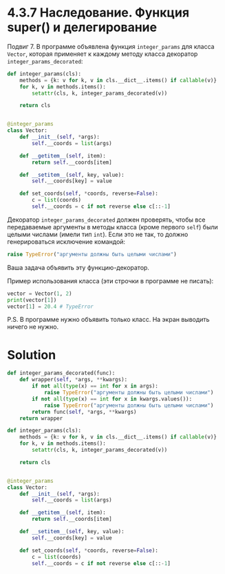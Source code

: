 # 4.3.7 Наследование. Функция super() и делегирование

Подвиг 7. В программе объявлена функция `integer_params` для класса `Vector`, которая применяет к каждому методу класса
декоратор `integer_params_decorated`:

```python
def integer_params(cls):
    methods = {k: v for k, v in cls.__dict__.items() if callable(v)}
    for k, v in methods.items():
        setattr(cls, k, integer_params_decorated(v))

    return cls


@integer_params
class Vector:
    def __init__(self, *args):
        self.__coords = list(args)

    def __getitem__(self, item):
        return self.__coords[item]

    def __setitem__(self, key, value):
        self.__coords[key] = value

    def set_coords(self, *coords, reverse=False):
        c = list(coords)
        self.__coords = c if not reverse else c[::-1]
```

Декоратор `integer_params_decorated` должен проверять, чтобы все передаваемые аргументы в методы класса (кроме
первого `self`) были целыми числами (имели тип `int`). Если это не так, то должно генерироваться исключение командой:

```python
raise TypeError("аргументы должны быть целыми числами")
```

Ваша задача объявить эту функцию-декоратор.

Пример использования класса (эти строчки в программе не писать):

```python
vector = Vector(1, 2)
print(vector[1])
vector[1] = 20.4 # TypeError
```

P.S. В программе нужно объявить только класс. На экран выводить ничего не нужно.

# Solution

```python
def integer_params_decorated(func):
    def wrapper(self, *args, **kwargs):
        if not all(type(x) == int for x in args):
            raise TypeError("аргументы должны быть целыми числами")
        if not all(type(x) == int for x in kwargs.values()):
            raise TypeError("аргументы должны быть целыми числами")
        return func(self, *args, **kwargs)
    return wrapper

def integer_params(cls):
    methods = {k: v for k, v in cls.__dict__.items() if callable(v)}
    for k, v in methods.items():
        setattr(cls, k, integer_params_decorated(v))

    return cls


@integer_params
class Vector:
    def __init__(self, *args):
        self.__coords = list(args)

    def __getitem__(self, item):
        return self.__coords[item]

    def __setitem__(self, key, value):
        self.__coords[key] = value

    def set_coords(self, *coords, reverse=False):
        c = list(coords)
        self.__coords = c if not reverse else c[::-1]
```